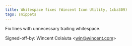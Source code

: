 ```yaml
---
title: Whitespace fixes (Wincent Icon Utility, 1cba309)
tags: snippets
---
```


Fix lines with unnecessary trailing whitespace.

Signed-off-by: Wincent Colaiuta &lt;win@wincent.com&gt;
